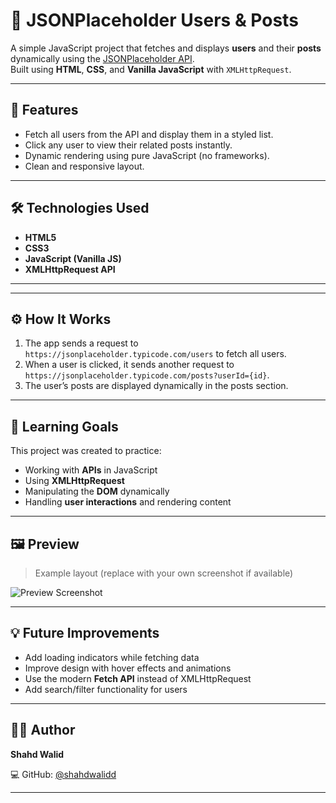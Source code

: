 # 🧩 JSONPlaceholder Users & Posts

A simple JavaScript project that fetches and displays **users** and their **posts** dynamically using the [JSONPlaceholder API](https://jsonplaceholder.typicode.com).  
Built using **HTML**, **CSS**, and **Vanilla JavaScript** with `XMLHttpRequest`.

---

## 🚀 Features
- Fetch all users from the API and display them in a styled list.  
- Click any user to view their related posts instantly.  
- Dynamic rendering using pure JavaScript (no frameworks).  
- Clean and responsive layout.

---

## 🛠️ Technologies Used
- **HTML5**  
- **CSS3**  
- **JavaScript (Vanilla JS)**  
- **XMLHttpRequest API**

---


---

## ⚙️ How It Works
1. The app sends a request to `https://jsonplaceholder.typicode.com/users` to fetch all users.  
2. When a user is clicked, it sends another request to `https://jsonplaceholder.typicode.com/posts?userId={id}`.  
3. The user’s posts are displayed dynamically in the posts section.

---

## 🧠 Learning Goals
This project was created to practice:
- Working with **APIs** in JavaScript  
- Using **XMLHttpRequest**  
- Manipulating the **DOM** dynamically  
- Handling **user interactions** and rendering content

---

## 🖼️ Preview
> Example layout (replace with your own screenshot if available)

![Preview Screenshot]( https://shahdwalidd.github.io/jsonplaceholder-users-posts/)

---

## 💡 Future Improvements
- Add loading indicators while fetching data  
- Improve design with hover effects and animations  
- Use the modern **Fetch API** instead of XMLHttpRequest  
- Add search/filter functionality for users  

---

## 👩‍💻 Author
**Shahd Walid**  
 
💻 GitHub: [@shahdwalidd](https://github.com/shahdwalidd)

---

